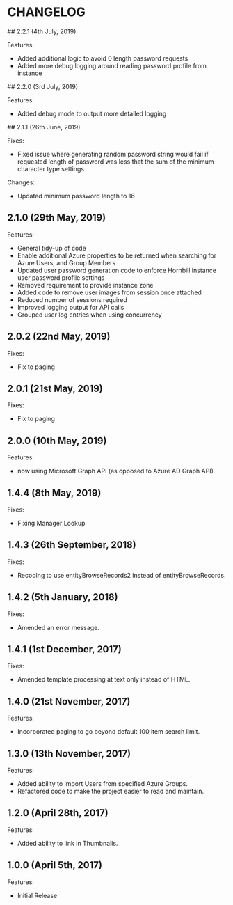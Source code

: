 # CHANGELOG

## 2.2.1 (4th July, 2019)

Features:

- Added additional logic to avoid 0 length password requests
- Added more debug logging around reading password profile from instance

## 2.2.0 (3rd July, 2019)

Features:

- Added debug mode to output more detailed logging

## 2.1.1 (26th June, 2019)

Fixes:

- Fixed issue where generating random password string would fail if requested length of password was less that the sum of the minimum character type settings
  
Changes:

- Updated minimum password length to 16

## 2.1.0 (29th May, 2019)

Features:

- General tidy-up of code
- Enable additional Azure properties to be returned when searching for Azure Users, and Group Members
- Updated user password generation code to enforce Hornbill instance user password profile settings
- Removed requirement to provide instance zone
- Added code to remove user images from session once attached
- Reduced number of sessions required
- Improved logging output for API calls
- Grouped user log entries when using concurrency

## 2.0.2 (22nd May, 2019)

Fixes:

- Fix to paging

## 2.0.1 (21st May, 2019)

Fixes:

- Fix to paging

## 2.0.0 (10th May, 2019)

Features:

- now using Microsoft Graph API (as opposed to Azure AD Graph API)

## 1.4.4 (8th May, 2019)

Fixes:

- Fixing Manager Lookup
  
## 1.4.3 (26th September, 2018)

Fixes:

- Recoding to use entityBrowseRecords2 instead of entityBrowseRecords.
  
## 1.4.2 (5th January, 2018)

Fixes:

- Amended an error message.

## 1.4.1 (1st December, 2017)

Fixes:

- Amended template processing at text only instead of HTML.

## 1.4.0 (21st November, 2017)

Features:

- Incorporated paging to go beyond default 100 item search limit.

## 1.3.0 (13th November, 2017)

Features:

- Added ability to import Users from specified Azure Groups.
- Refactored code to make the project easier to read and maintain.

## 1.2.0 (April 28th, 2017)

Features:

- Added ability to link in Thumbnails.

## 1.0.0 (April 5th, 2017)

Features:

- Initial Release
